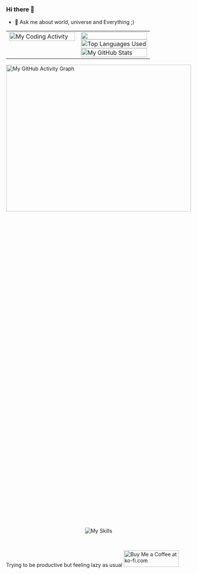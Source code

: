 ### Hi there 👋

<!--
**abhinav1602/abhinav1602** is a ✨ _special_ ✨ repository because its `README.md` (this file) appears on your GitHub profile.

Here are some ideas to get you started:

- 🔭 Recently worked on a voice chatbot for a hackathon, improving my design skills and a utility chrome extension for fun.
- 🌱 I’m currently learning SEO and pre-rendering.
- 👯 I’m looking to collaborate on any interesting small side-project in javascript.
- 🤔 I’m looking for help with understanding system design more.
- 💬 Ask me about world, universe and Everything ;)
- 📫 How to reach me: ...
- 😄 Pronouns: ...
- ⚡ Fun fact: ...
-->

<!-- - 🔭 I’m currently working on improving my design and SEO Skills. -->
- 💬 Ask me about world, universe and Everything ;)

<!-- ![Abhinav's github stats](https://github-readme-stats.vercel.app/api?username=abhinav1602&show_icons=true&theme=radical) -->

<!-- THEMES: dark, merko, gruvbox, tokyonight, onedark, cobalt, synthwave, highcontrast, dracula -->
<table align="center">
  <tr>
    <td width="50%" valign="top">
      <img src="https://github-readme-stats.vercel.app/api/wakatime?username=@abhinav1602&show_icons=true&title_color=007bff&text_color=ffffff&bg_color=1a1a1a&border_color=007bff&custom_title=My%20Coding%20Activity" alt="My Coding Activity" width="100%"/>
    </td>
    <td width="50%" valign="top">
      <img src="https://github-readme-streak-stats.herokuapp.com/?user=abhinav1602&theme=radical&card_title=My%20GitHub%20Streak" width="100%" height="32%"/>
      <br/>
      <img src="https://github-readme-stats.vercel.app/api/top-langs/?username=abhinav1602&exclude_repo=basicPortfolio-abhinav1602&hide=css,html&show_icons=true&theme=tokyonight&custom_title=Top%20Languages%20Used" alt="Top Languages Used" width="100%" height="32%"/>
      <br/>
      <img src="https://github-readme-stats.vercel.app/api?username=abhinav1602&show_icons=true&hide_rank=true&custom_title=My%20GitHub%20Stats&theme=tokyonight" alt="My GitHub Stats" width="100%" height="32%"/>
    </td>
  </tr>
</table>

<img src="https://github-readme-activity-graph.vercel.app/graph?username=abhinav1602&theme=tokyonight" alt="My GitHub Activity Graph" width="100%" height="32%"/>

<p align="center">
  <img src="https://skillicons.dev/icons?i=java,go,js,nodejs,kubernetes,mongodb,python,django,docker,aws,git,github,vscode,linux&theme=dark" alt="My Skills"/>
</p>


<br>

Trying to be productive but feeling lazy as usual <a href='https://ko-fi.com/M4M8GNLRD' target='_blank' style="display:inline;margin-bottom:-10px;">
  <img height='36' style='border:0px;height:45px;width:150px;' target='_blank' src='https://storage.ko-fi.com/cdn/kofi5.png?v=3' border='0' alt='Buy Me a Coffee at ko-fi.com' />
</a>

</br>
